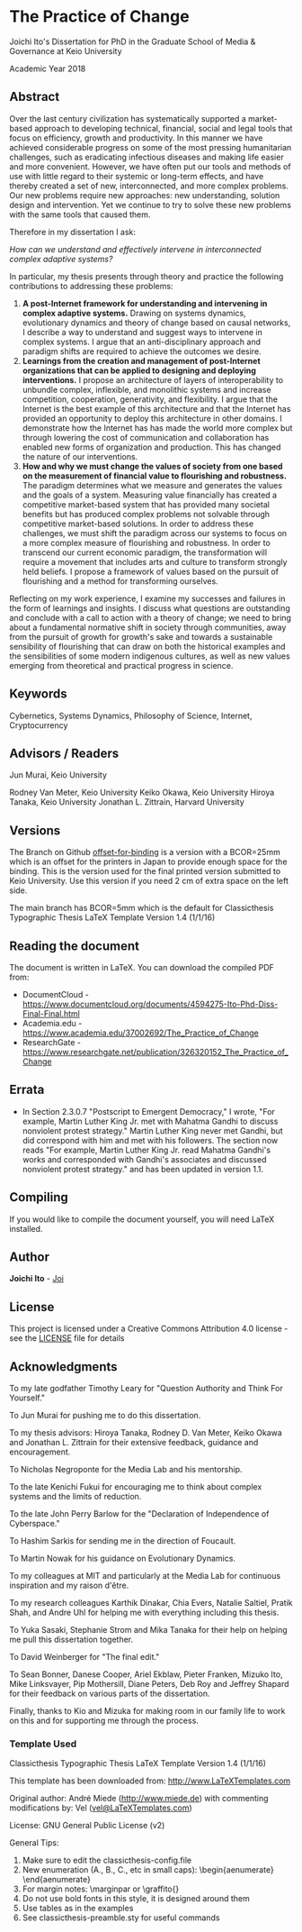 # The Practice of Change

Joichi Ito's Dissertation for PhD in the Graduate School of Media & Governance at Keio University

Academic Year 2018

## Abstract

Over the last century civilization has systematically supported a market-based approach to developing technical, financial, social and legal tools that focus on efficiency, growth and productivity. In this manner we have achieved considerable progress on some of the most pressing humanitarian challenges, such as eradicating infectious diseases and making life easier and more convenient. However, we have often put our tools and methods of use with little regard to their systemic or long-term effects, and have thereby created a set of new, interconnected, and more complex problems. Our new problems require new approaches: new understanding, solution design and intervention. Yet we continue to try to solve these new problems with the same tools that caused them.

Therefore in my dissertation I ask:

*How can we understand and effectively intervene in*
*interconnected complex adaptive systems?*

In particular, my thesis presents through theory and practice the following contributions to addressing these problems:

1. **A post-Internet framework for understanding and intervening in complex adaptive systems.** Drawing on systems dynamics, evolutionary dynamics and theory of change based on causal networks, I describe a way to understand and suggest ways to intervene in complex systems. I argue that an anti-disciplinary approach and paradigm shifts are required to achieve the outcomes we desire.
2. **Learnings from the creation and management of post-Internet organizations that can be applied to designing and deploying interventions.** I propose an architecture of layers of interoperability to unbundle complex, inflexible, and monolithic systems and increase competition, cooperation, generativity, and flexibility. I argue that the Internet is the best example of this architecture and that the Internet has provided an opportunity to deploy this architecture in other domains. I demonstrate how the Internet has has made the world more complex but through lowering the cost of communication and collaboration has enabled new forms of organization and production. This has changed the nature of our interventions.
3. **How and why we must change the values of society from one based on the measurement of financial value to flourishing and robustness.** The paradigm determines what we measure and generates the values and the goals of a system. Measuring value financially has created a competitive market-based system that has provided many societal benefits but has produced complex problems not solvable through competitive market-based solutions. In order to address these challenges, we must shift the paradigm across our systems to focus on a more complex measure of flourishing and robustness. In order to transcend our current economic paradigm, the transformation will require a movement that includes arts and culture to transform strongly held beliefs. I propose a framework of values based on the pursuit of flourishing and a method for transforming ourselves.

Reflecting on my work experience, I examine my successes and failures in the form of learnings and insights. I discuss what questions are outstanding and conclude with a call to action with a theory of change; we need to bring about a fundamental normative shift in society through communities, away from the pursuit of growth for growth's sake and towards a sustainable sensibility of flourishing that can draw on both the historical examples and the sensibilities of some modern indigenous cultures, as well as new values emerging from theoretical and practical progress in science.

## Keywords

Cybernetics, Systems Dynamics, Philosophy of Science, Internet, Cryptocurrency

## Advisors / Readers

Jun Murai, Keio University

Rodney Van Meter, Keio University
Keiko Okawa, Keio University
Hiroya Tanaka, Keio University
Jonathan L. Zittrain, Harvard University

## Versions

The Branch on Github [offset-for-binding](https://github.com/Joi/phd-dissertation/tree/offset-for-binding) is a version with a BCOR=25mm which is an offset for the printers in Japan to provide enough space for the binding. This is the version used for the final printed version submitted to Keio University. Use this version if you need 2 cm of extra space on the left side.

The main branch has BCOR=5mm which is the default for Classicthesis Typographic Thesis LaTeX Template Version 1.4 (1/1/16)

## Reading the document

The document is written in LaTeX. You can download the compiled PDF from:

* DocumentCloud - https://www.documentcloud.org/documents/4594275-Ito-Phd-Diss-Final-Final.html
* Academia.edu - https://www.academia.edu/37002692/The_Practice_of_Change
* ResearchGate - https://www.researchgate.net/publication/326320152_The_Practice_of_Change

## Errata

* In Section 2.3.0.7 "Postscript to Emergent Democracy," I wrote, "For example, Martin Luther King Jr. met with Mahatma Gandhi to discuss nonviolent protest strategy." Martin Luther King never met Gandhi, but did correspond with him and met with his followers. The section now reads "For example, Martin Luther King Jr. read  Mahatma Gandhi's works and corresponded with Gandhi's associates and discussed nonviolent protest strategy." and has been updated in version 1.1.

## Compiling

If you would like to compile the document yourself, you will need LaTeX installed.

## Author

**Joichi Ito** - [Joi](https://github.com/Joi)


## License

This project is licensed under a Creative Commons Attribution 4.0 license - see the [LICENSE](LICENSE) file for details

## Acknowledgments

To my late godfather Timothy Leary for "Question Authority and Think For Yourself."

To Jun Murai for pushing me to do this dissertation.

To my thesis advisors: Hiroya Tanaka, Rodney D. Van Meter, Keiko Okawa and Jonathan L. Zittrain for their extensive feedback, guidance and encouragement. 

To Nicholas Negroponte for the Media Lab and his mentorship.

To the late Kenichi Fukui for encouraging me to think about complex systems and the limits of reduction.

To the late John Perry Barlow for the "Declaration of Independence of Cyberspace."

To Hashim Sarkis for sending me in the direction of Foucault.

To Martin Nowak for his guidance on Evolutionary Dynamics.

To my colleagues at MIT and particularly at the Media Lab for continuous inspiration and my raison d'être.

To my research colleagues Karthik Dinakar, Chia Evers, Natalie Saltiel, Pratik Shah, and Andre Uhl for helping me with everything including this thesis.

To Yuka Sasaki, Stephanie Strom and Mika Tanaka for their help on helping me pull this dissertation together.

To David Weinberger for "The final edit."

To Sean Bonner, Danese Cooper, Ariel Ekblaw, Pieter Franken, Mizuko Ito, Mike Linksvayer, Pip Mothersill, Diane Peters, Deb Roy and Jeffrey Shapard for their feedback on various parts of the dissertation.

Finally, thanks to Kio and Mizuka for making room in our family life to work on this and for supporting me through the process.

### Template Used

Classicthesis Typographic Thesis LaTeX Template Version 1.4 (1/1/16)

This template has been downloaded from: http://www.LaTeXTemplates.com

Original author: André Miede (http://www.miede.de) with commenting modifications by: Vel (vel@LaTeXTemplates.com)

License: GNU General Public License (v2)

General Tips:
1. Make sure to edit the classicthesis-config.file
1. New enumeration (A., B., C., etc in small caps): \begin{aenumerate} \end{aenumerate}
1. For margin notes: \marginpar or \graffito{}
1. Do not use bold fonts in this style, it is designed around them
1. Use tables as in the examples
1. See classicthesis-preamble.sty for useful commands
